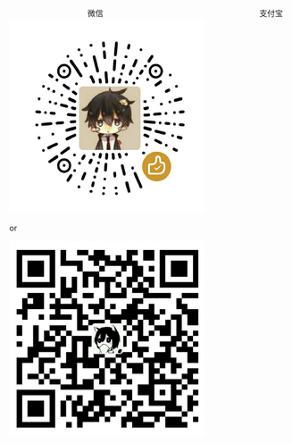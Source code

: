 　　　　　　　　　　微信　　　　　　　　　　　　　　　　　　　　支付宝
<br/>
<a href="weixin.png" alt="微信"><img src="weixin.png" height="350" width="350"></a>

or

<a href="zhifubao.png" alt="支付宝"><img src="zhifubao.png" height="350" width="350"></a>